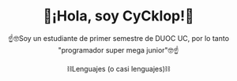 <div align="center">
<h1>🙌¡Hola, soy CyCklop!🙌</h1>
</div>
<div align="center">
  <p>☝️🤓Soy un estudiante de primer semestre de DUOC UC, por lo tanto "programador super mega junior"🤓☝️</p>
</div>
<div></div>
<div align="center">
  <p>⛓️Lenguajes (o casi lenguajes)⛓️</p>
</div>
